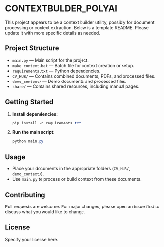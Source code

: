 # CONTEXTBULDER_POLYAI

This project appears to be a context builder utility, possibly for document processing or context extraction. Below is a template README. Please update it with more specific details as needed.

## Project Structure

- `main.py` — Main script for the project.
- `make_context.bat` — Batch file for context creation or setup.
- `requirements.txt` — Python dependencies.
- `CV_HUB/` — Contains combined documents, PDFs, and processed files.
- `demo_context/` — Demo documents and processed files.
- `share/` — Contains shared resources, including manual pages.

## Getting Started

1. **Install dependencies:**
   ```powershell
   pip install -r requirements.txt
   ```
2. **Run the main script:**
   ```powershell
   python main.py
   ```

## Usage
- Place your documents in the appropriate folders (`CV_HUB/`, `demo_context/`).
- Use `main.py` to process or build context from these documents.

## Contributing
Pull requests are welcome. For major changes, please open an issue first to discuss what you would like to change.

## License
Specify your license here.
